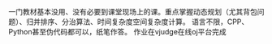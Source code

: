 一门教材基本没用、没有必要到课堂现场上的课。重点掌握动态规划（尤其背包问题）、归并排序、分治算法、时间复杂度空间复杂度计算。
语言不限，CPP、Python甚至伪代码都可以，纸笔作答。
作业在vjudge在线oj平台完成
